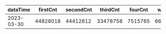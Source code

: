 |dataTime|firstCnt|secondCnt|thirdCnt|fourCnt|winCnt|vrate|wrate|
|-|-|-|-|-|-|-|-|
|2023-03-30|44828018|44412812|33478758|7515765|6623151|86.8%|14.1%|
